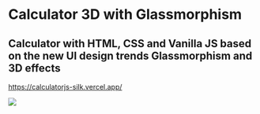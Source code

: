 # Calculator 3D with Glassmorphism

## Calculator with HTML, CSS and Vanilla JS based on the new UI design trends  Glassmorphism and 3D effects

https://calculatorjs-silk.vercel.app/

<img src='/public/img/calculatorwithglassmorphism.gif'>

